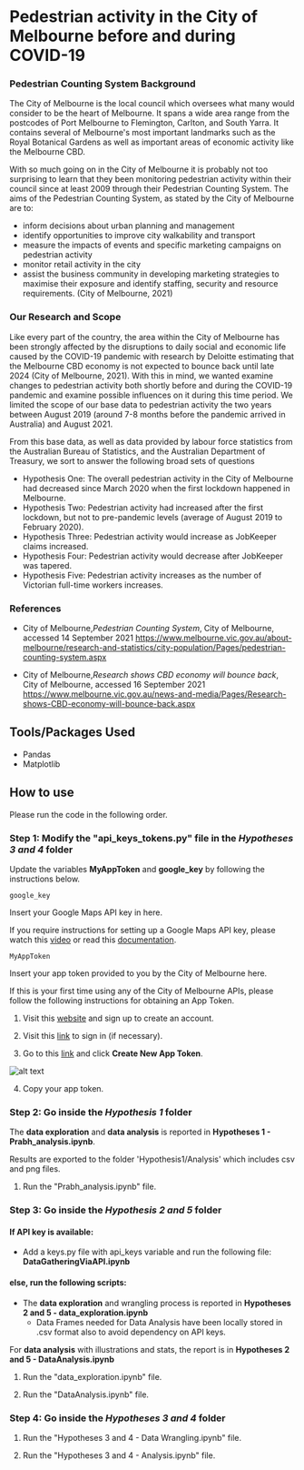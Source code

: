 # Pedestrian activity in the City of Melbourne before and during COVID-19
### Pedestrian Counting System Background
The City of Melbourne is the local council which oversees what many would consider to be the heart of Melbourne. It spans a wide area range from the postcodes of Port Melbourne to Flemington, Carlton, and South Yarra. It contains several of Melbourne's most important landmarks such as the Royal Botanical Gardens as well as important areas of economic activity like the Melbourne CBD.

With so much going on in the City of Melbourne it is probably not too surprising to learn that they been monitoring pedestrian activity within their council since at least 2009 through their Pedestrian Counting System. The aims of the Pedestrian Counting System, as stated by the City of Melbourne are to:
- inform decisions about urban planning and management
- identify opportunities to improve city walkability and transport
- measure the impacts of events and specific marketing campaigns on pedestrian activity
- monitor retail activity in the city
- assist the business community in developing marketing strategies to maximise their exposure and identify staffing, security and resource requirements.
(City of Melbourne, 2021)


### Our Research and Scope
Like every part of the country, the area within the City of Melbourne has been strongly affected by the disruptions to daily social and economic life caused by the COVID-19 pandemic with research by Deloitte estimating that the Melbourne CBD economy is not expected to bounce back until late 2024 (City of Melbourne, 2021). With this in mind, we wanted examine changes to pedestrian activity both shortly before and during the COVID-19 pandemic and examine possible influences on it during this time period. We limited the scope of our base data to pedestrian activity the two years between August 2019 (around 7-8 months before the pandemic arrived in Australia) and August 2021.

From this base data, as well as data provided by labour force statistics from the Australian Bureau of Statistics, and the Australian Department of Treasury, we sort to answer the following broad sets of questions

- Hypothesis One: The overall pedestrian activity in the City of Melbourne had decreased since March 2020 when the first lockdown happened in Melbourne.
- Hypothesis Two: Pedestrian activity had increased after the first lockdown, but not to pre-pandemic levels (average of August 2019 to February 2020).
- Hypothesis Three: Pedestrian activity would increase as JobKeeper claims increased.
- Hypothesis Four: Pedestrian activity would decrease after JobKeeper was tapered.
- Hypothesis Five: Pedestrian activity increases as the number of Victorian full-time workers increases.

### References

- City of Melbourne,*Pedestrian Counting System*, City of Melbourne, accessed 14 September 2021 <https://www.melbourne.vic.gov.au/about-melbourne/research-and-statistics/city-population/Pages/pedestrian-counting-system.aspx>

- City of Melbourne,*Research shows CBD economy will bounce back*, City of Melbourne, accessed 16 September 2021 <https://www.melbourne.vic.gov.au/news-and-media/Pages/Research-shows-CBD-economy-will-bounce-back.aspx>


## Tools/Packages Used
- Pandas
- Matplotlib


## How to use
Please run the code in the following order.
 
### Step 1: Modify the "api_keys_tokens.py" file in the *Hypotheses 3 and 4* folder
Update the variables **MyAppToken** and **google_key** by following the instructions below.
```
google_key
```
Insert your Google Maps API key in here.

If you require instructions for setting up a Google Maps API key, please watch this [video](https://www.youtube.com/watch?v=2_HZObVbe-g&t=10s) or read this [documentation](https://developers.google.com/maps/documentation/javascript/get-api-key).
```
MyAppToken
```
Insert your app token provided to you by the City of Melbourne here.

If this is your first time using any of the City of Melbourne APIs, please follow the following instructions for obtaining an App Token.

1) Visit this [website](https://data.melbourne.vic.gov.au/signup) and sign up to create an account.

2) Visit this [link](https://data.melbourne.vic.gov.au/login) to sign in (if necessary).

3) Go to this [link](https://data.melbourne.vic.gov.au/profile/edit/developer_settings) and click **Create New App Token**.

![alt text](https://github.com/James-Akerman/project-one/blob/main/Readme%20images/get%20app%20token.PNG "Create New App Token")

4) Copy your app token.

### Step 2: Go inside the *Hypothesis 1* folder

The **data exploration** and **data analysis** is reported in **Hypotheses 1 - Prabh_analysis.ipynb**.

Results are exported to the folder 'Hypothesis1/Analysis' which includes csv and png files.


1) Run the "Prabh_analysis.ipynb" file.


### Step 3: Go inside the *Hypothesis 2 and 5* folder
#### If **API key is available**: 
- Add a keys.py file with api_keys variable and run the following file:
**DataGatheringViaAPI.ipynb**
#### else, run the following scripts:
- The **data exploration** and wrangling process is reported in **Hypotheses 2 and 5 - data_exploration.ipynb**
  - Data Frames needed for Data Analysis have been locally stored in .csv format also to avoid dependency on API keys.

For **data analysis** with illustrations and stats, the report is in **Hypotheses 2 and 5 - DataAnalysis.ipynb**

1) Run the "data_exploration.ipynb" file.

2) Run the "DataAnalysis.ipynb" file.



### Step 4: Go inside the *Hypotheses 3 and 4* folder
1) Run the "Hypotheses 3 and 4 - Data Wrangling.ipynb" file.

2) Run the "Hypotheses 3 and 4 - Analysis.ipynb" file.

